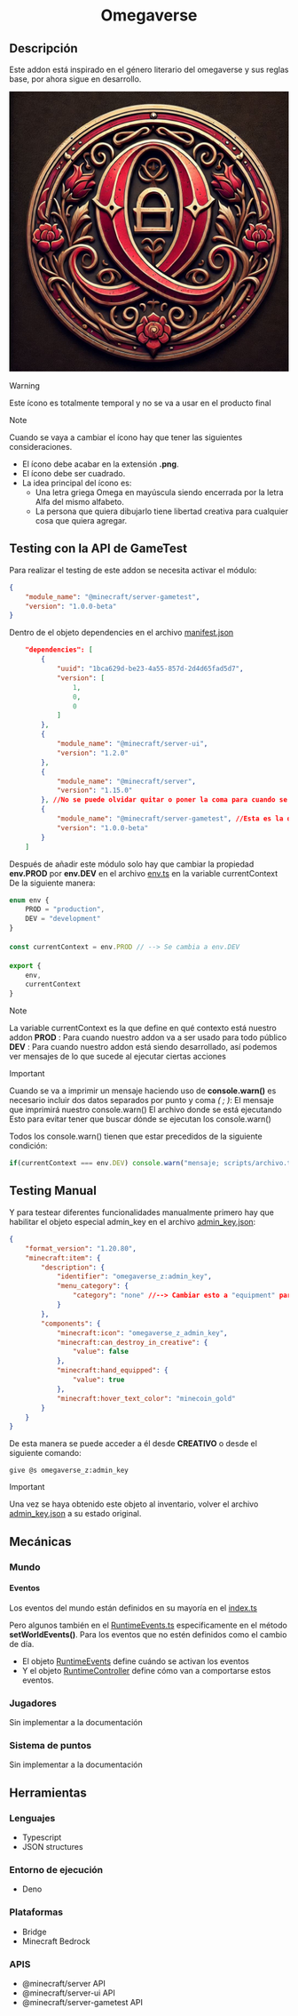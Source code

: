 
# <center>Omegaverse</center>

## Descripción

Este addon está inspirado en el género literario del omegaverse y sus reglas base, por ahora sigue en desarrollo. 

![Omegaverse Icon](/RP/pack_icon.png)

> [!WARNING]
> Este ícono es totalmente temporal y no se va a usar en el producto final

> [!NOTE]
> Cuando se vaya a cambiar el ícono hay que tener las siguientes consideraciones.
> * El ícono debe acabar en la extensión **.png**.
> * El ícono debe ser cuadrado.
> * La idea principal del ícono es:
>   * Una letra griega Omega en mayúscula siendo encerrada por la letra Alfa del mismo alfabeto.
>   * La persona que quiera dibujarlo tiene libertad creativa para cualquier cosa que quiera agregar.

## Testing con la API de GameTest

Para realizar el testing de este addon se necesita activar el módulo:
```json
{
    "module_name": "@minecraft/server-gametest",
    "version": "1.0.0-beta"
}
```
Dentro de el objeto dependencies en el archivo [manifest.json](/BP/manifest.json)

```json
	"dependencies": [
		{
			"uuid": "1bca629d-be23-4a55-857d-2d4d65fad5d7",
			"version": [
				1,
				0,
				0
			]
		},
		{
			"module_name": "@minecraft/server-ui",
			"version": "1.2.0"
		},
		{
			"module_name": "@minecraft/server",
			"version": "1.15.0"
		}, //No se puede olvidar quitar o poner la coma para cuando se va hacer testing
		{
			"module_name": "@minecraft/server-gametest", //Esta es la dependencia que se añade
			"version": "1.0.0-beta"
		}
	]
```

Después de añadir este módulo solo hay que cambiar la propiedad **env.PROD** por **env.DEV** en el archivo [env.ts](/BP/scripts/core/constants/env.ts) en la variable currentContext
De la siguiente manera:

```ts
enum env {
    PROD = "production",
    DEV = "development"
}

const currentContext = env.PROD // --> Se cambia a env.DEV

export {
    env,
    currentContext
}
```

> [!NOTE]
> La variable currentContext es la que define en qué contexto está nuestro addon
> **PROD** : Para cuando nuestro addon va a ser usado para todo público
> **DEV** : Para cuando nuestro addon está siendo desarrollado, así podemos ver mensajes de lo que sucede al ejecutar ciertas acciones

> [!IMPORTANT]
> Cuando se va a imprimir un mensaje haciendo uso de **console.warn()** es necesario incluir dos datos separados por punto y coma *( ; )*:
> El mensaje que imprimirá nuestro console.warn()
> El archivo donde se está ejecutando
> Esto para evitar tener que buscar dónde se ejecutan los console.warn()

Todos los console.warn() tienen que estar precedidos de la siguiente condición:

```ts
if(currentContext === env.DEV) console.warn("mensaje; scripts/archivo.ts")
```

## Testing Manual

Y para testear diferentes funcionalidades manualmente primero hay que habilitar el objeto especial admin_key en el archivo [admin_key.json](/BP/items/admin_key.json):

```json
{
	"format_version": "1.20.80",
	"minecraft:item": {
		"description": {
			"identifier": "omegaverse_z:admin_key",
			"menu_category": {
				"category": "none" //--> Cambiar esto a "equipment" para manual testing
			}
		},
		"components": {
			"minecraft:icon": "omegaverse_z_admin_key",
			"minecraft:can_destroy_in_creative": {
				"value": false
			},
			"minecraft:hand_equipped": {
				"value": true
			},
			"minecraft:hover_text_color": "minecoin_gold"
		}
	}
}
```

De esta manera se puede acceder a él desde **CREATIVO** o desde el siguiente comando:
```
give @s omegaverse_z:admin_key 
```

> [!IMPORTANT]
> Una vez se haya obtenido este objeto al inventario, volver el archivo [admin_key.json](/BP/items/admin_key.json) a su estado original.

## Mecánicas

### Mundo

#### Eventos

Los eventos del mundo están definidos en su mayoría en el [index.ts](/BP/scripts/index.ts)

Pero algunos también en el [RuntimeEvents.ts](/BP/scripts/core/events/RuntimeEvents.ts) especificamente en el método **setWorldEvents()**. 
Para los eventos que no estén definidos como el cambio de día.

* El objeto [RuntimeEvents](/BP/scripts/core/events/) define cuándo se activan los eventos
* Y el objeto [RuntimeController](/BP/scripts/core/controllers/Runtime.ts) define cómo van a comportarse estos eventos.

### Jugadores

Sin implementar a la documentación

### Sistema de puntos

Sin implementar a la documentación

## Herramientas

### Lenguajes
* Typescript
* JSON structures

### Entorno de ejecución
* Deno

### Plataformas
* Bridge
* Minecraft Bedrock

### APIS
* @minecraft/server API
* @minecraft/server-ui API
* @minecraft/server-gametest API
